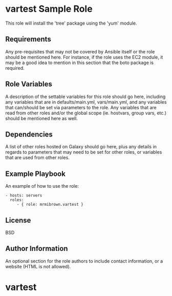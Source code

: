 vartest Sample Role
=========

This role will install the 'tree' package using the 'yum' module.

Requirements
------------

Any pre-requisites that may not be covered by Ansible itself or the role should be mentioned here. For instance, if the role uses the EC2 module, it may be a good idea to mention in this section that the boto package is required.

Role Variables
--------------

A description of the settable variables for this role should go here, including any variables that are in defaults/main.yml, vars/main.yml, and any variables that can/should be set via parameters to the role. Any variables that are read from other roles and/or the global scope (ie. hostvars, group vars, etc.) should be mentioned here as well.

Dependencies
------------

A list of other roles hosted on Galaxy should go here, plus any details in regards to parameters that may need to be set for other roles, or variables that are used from other roles.

Example Playbook
----------------

An example of how to use the role:

    - hosts: servers
      roles:
         - { role: mrmibrown.vartest }

License
-------

BSD

Author Information
------------------

An optional section for the role authors to include contact information, or a website (HTML is not allowed).
# vartest
